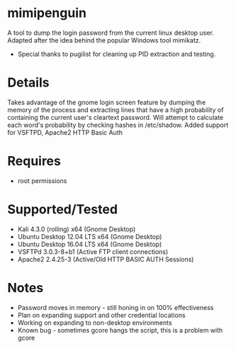 # mimipenguin
A tool to dump the login password from the current linux desktop user. Adapted after the idea behind the popular Windows tool mimikatz. 
* Special thanks to pugilist for cleaning up PID extraction and testing.

# Details
Takes advantage of the gnome login screen feature by dumping the memory of the process and extracting lines that have a high probability of containing the current user's cleartext password. Will attempt to calculate each word's probability by checking hashes in /etc/shadow.
Added support for VSFTPD, Apache2 HTTP Basic Auth

# Requires
* root permissions

# Supported/Tested
* Kali 4.3.0 (rolling) x64 (Gnome Desktop)
* Ubuntu Desktop 12.04 LTS x64 (Gnome Desktop)
* Ubuntu Desktop 16.04 LTS x64 (Gnome Desktop)
* VSFTPd 3.0.3-8+b1 (Active FTP client connections)
* Apache2 2.4.25-3 (Active/Old HTTP BASIC AUTH Sessions)

# Notes
* Password moves in memory - still honing in on 100% effectiveness
* Plan on expanding support and other credential locations
* Working on expanding to non-desktop environments
* Known bug - sometimes gcore hangs the script, this is a problem with gcore

